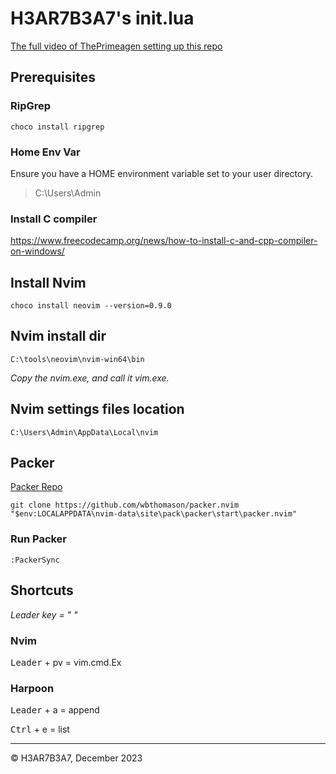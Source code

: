 # H3AR7B3A7's init.lua

[The full video of ThePrimeagen setting up this repo](https://www.youtube.com/watch?v=w7i4amO_zaE)

## Prerequisites

### RipGrep

```
choco install ripgrep
```

### Home Env Var

Ensure you have a HOME environment variable set to your user directory.

> C:\Users\Admin

### Install C compiler

https://www.freecodecamp.org/news/how-to-install-c-and-cpp-compiler-on-windows/


## Install Nvim

```
choco install neovim --version=0.9.0
```

## Nvim install dir

```
C:\tools\neovim\nvim-win64\bin
```

_Copy the nvim.exe, and call it vim.exe._

## Nvim settings files location

```
C:\Users\Admin\AppData\Local\nvim
```

## Packer

[Packer Repo](https://github.com/wbthomason/packer.Nvim)

```
git clone https://github.com/wbthomason/packer.nvim "$env:LOCALAPPDATA\nvim-data\site\pack\packer\start\packer.nvim"
```

### Run Packer

```
:PackerSync
```

## Shortcuts

_Leader key = " "_

### Nvim

<kbd>Leader</kbd> + pv = vim.cmd.Ex

### Harpoon

<kbd>Leader</kbd> + a = append

<kbd>Ctrl</kbd> + e = list

---
&copy; H3AR7B3A7, December 2023

